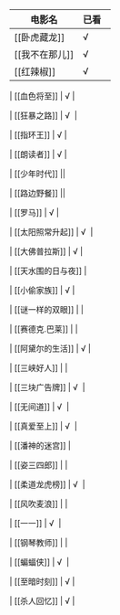 
| 电影名 | 已看  |
| --- | --- |
| [[卧虎藏龙]] | √ |
| [[我不在那儿]] | √  |
| [[红辣椒]] | √ |


| [[血色将至]] | √ |

| [[狂暴之路]] | √  |

| [[指环王]] | √ |

| [[朗读者]] | √ |

| [[少年时代]] ||

| [[路边野餐]] ||

| [[罗马]] | √ |

| [[太阳照常升起]] | √  |

| [[大佛普拉斯]] | √ |

| [[天水围的日与夜]] |

| [[小偷家族]] | √ |

| [[谜一样的双眼]] | |

| [[赛德克.巴莱]] | |

| [[阿黛尔的生活]] | √ |

| [[三峡好人]] | |

| [[三块广告牌]] | √  |

| [[无间道]] | √  |

| [[真爱至上]] | √  |

| [[潘神的迷宫]] |

| [[姿三四郎]] | |

| [[柔道龙虎榜]] | √  |

| [[风吹麦浪]] | |

| [[一一]] | √  |

| [[钢琴教师]] | |

| [[蝙蝠侠]] | √  |

| [[至暗时刻]] | √ |

| [[杀人回忆]] | √ |